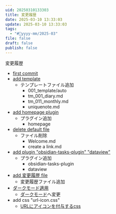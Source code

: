 ```yaml
---
uid: 20250310133303
title: 変更履歴
date: 2025-03-10 13:33:03
update: 2025-03-10 13:33:03
tags:
  - "#📆yyyy-mm/2025-03"
file: false
draft: false
publish: false
---
```


変更履歴

- [first commit](https://github.com/roota5666/obsidian-practice/commit/7b716ff237ba9faaf56a199553c63f05126eff2f "first commit")
- [add template](https://github.com/roota5666/obsidian-practice/commit/0f37d99d98a907404435ab8af48c495c3f58add2 "add template")
  - テンプレートファイル追加
    - 001_template/auto
    - tm_001_diary.md
    - tm_011_monthly.md
    - uniquenote.md
- [add homepage plugin](https://github.com/roota5666/obsidian-practice/commit/2830fdc7d55fb12d49c789ef0099659236a81ab6 "add homepage plugin")
  - プラグイン追加
    - homepage
- [delete default file](https://github.com/roota5666/obsidian-practice/commit/9e66f8aacd19b24c1b2c1d6900d7af9b2be3a214 "delete default file")
  - ファイル削除
    - Welcome.md
    - create a link.md
- [add plugin "obsidian-tasks-plugin" "dataview"](https://github.com/roota5666/obsidian-practice/commit/293b68c3eecbbd22e432e3c3f653cab7f0a4db15 "add plugin \"obsidian-tasks-plugin\" \"dataview\"")
  - プラグイン追加
    - obsidian-tasks-plugin
    - dataview
- [add 変更履歴 file](https://github.com/roota5666/obsidian-practice/commit/1cfaa0023c0f3090ba19a6a619f8a0c0cd97d674 "add 変更履歴 file")
  - 変更履歴ファイル追加
- [ダークモード適用](https://github.com/roota5666/obsidian-practice/commit/2e987f11b6f1ee55617c27a07035364b5ab22809 "ダークモード適用")
  - [ダークモード](20250311202516.md)へ変更
- add css "url-icon.css"
  - [URLにアイコンを付与するcss](20250311205004.md)
